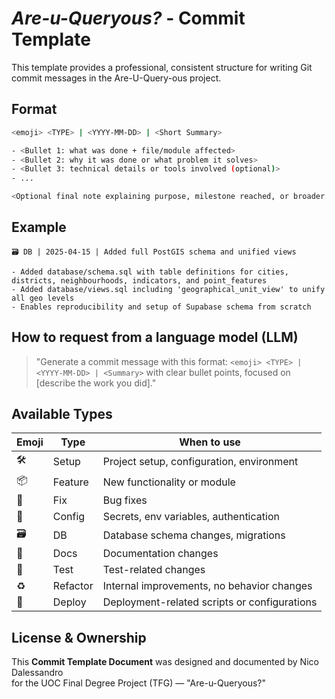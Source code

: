# *Are-u-Queryous?* - Commit Template

This template provides a professional, consistent structure for writing Git commit messages in the Are-U-Query-ous project.

## Format

```bash
<emoji> <TYPE> | <YYYY-MM-DD> | <Short Summary>

- <Bullet 1: what was done + file/module affected>
- <Bullet 2: why it was done or what problem it solves>
- <Bullet 3: technical details or tools involved (optional)>
- ...

<Optional final note explaining purpose, milestone reached, or broader impact>
```

## Example

```git
🗃️ DB | 2025-04-15 | Added full PostGIS schema and unified views

- Added database/schema.sql with table definitions for cities, districts, neighbourhoods, indicators, and point_features
- Added database/views.sql including 'geographical_unit_view' to unify all geo levels
- Enables reproducibility and setup of Supabase schema from scratch
```

## How to request from a language model (LLM)

> "Generate a commit message with this format: `<emoji> <TYPE> | <YYYY-MM-DD> | <Summary>` with clear bullet points, focused on [describe the work you did]."

## Available Types

| Emoji  | Type      | When to use                                               |
|--------|-----------|-----------------------------------------------------------|
| 🛠️     | Setup     | Project setup, configuration, environment                 |
| 📦     | Feature   | New functionality or module                               |
| 🐛     | Fix       | Bug fixes                                                 |
| 🔐     | Config    | Secrets, env variables, authentication                    |
| 🗃️     | DB        | Database schema changes, migrations                       |
| 📄     | Docs      | Documentation changes                                     |
| 🧪     | Test      | Test-related changes                                      |
| ♻️     | Refactor  | Internal improvements, no behavior changes                |
| 🚀     | Deploy    | Deployment-related scripts or configurations              |

## License & Ownership

This **Commit Template Document** was designed and documented by Nico Dalessandro  
for the UOC Final Degree Project (TFG) — "Are-u-Queryous?"
